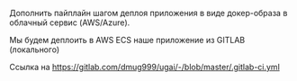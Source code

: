 Дополнить пайплайн шагом деплоя приложения в виде докер-образа в облачный сервис (AWS/Azure).

Мы будем деплоить в AWS ECS наше приложение из GITLAB (локального)

Ссылка на https://gitlab.com/dmug999/ugai/-/blob/master/.gitlab-ci.yml

